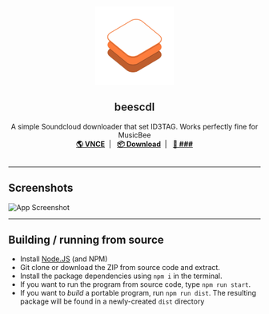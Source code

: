 <br />
<p align="center">
    <img src="src/public/icon.png" alt="Logo" width="156" height="156">
  </a>
  <h2 align="center" style="font-weight: 600">beescdl</h2>

  <p align="center">
     A simple Soundcloud downloader that set ID3TAG. Works perfectly fine for MusicBee
    <br />
    <a href="https://github.com/VZCE" target="blank"><strong>🌎 VNCE</strong></a>&nbsp;&nbsp;|&nbsp;&nbsp;
    <a href="https://github.com/VZCE/beescdl/releases" target="blank"><strong>📦️ Download</strong></a>&nbsp;&nbsp;|&nbsp;&nbsp;
    <a href="" target="blank"><strong>💬 ###</strong></a>
    <br />
    <br />
  </p>
</p>

-----

## Screenshots
![App Screenshot](https://cdn.discordapp.com/attachments/917906344118476822/1116305200379088976/image.png)

-----

## Building / running from source

- Install [Node.JS](https://nodejs.org/en) (and NPM)
- Git clone or download the ZIP from source code and extract.
- Install the package dependencies using `npm i` in the terminal.
- If you want to run the program from source code, type `npm run start`.
- If you want to *build* a portable program, run `npm run dist`. The resulting package will be found in a newly-created `dist` directory